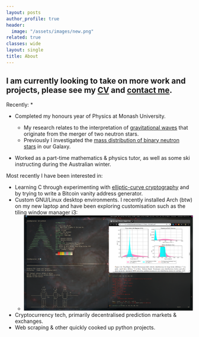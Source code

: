 ```yaml
---
layout: posts
author_profile: true
header:
  image: "/assets/images/new.png"
related: true
classes: wide
layout: single
title: About
---
```

## **I am currently looking to take on more work and projects**, please see my [CV](/assets/resume.pdf) and [contact me](mailto:nick@nickfarrow.com).


Recently:
* 
* Completed my honours year of Physics at Monash University.
  - My research relates to the interpretation of [gravitational waves](https://en.wikipedia.org/wiki/Gravitational_wave) that originate from the merger of two neutron stars.
  - Previously I investigated the [mass distribution of binary neutron stars](https://arxiv.org/abs/1902.03300) in our Galaxy.

* Worked as a part-time mathematics & physics tutor, as well as some ski instructing during the Australian winter.

Most recently I have been interested in:
* Learning C through experimenting with [elliptic-curve cryptography](https://en.wikipedia.org/wiki/Elliptic-curve_cryptography) and by trying to write a Bitcoin vanity address generator.
* Custom GNU/Linux desktop environments. I recently installed Arch (btw) on my new laptop and have been exploring customisation such as the tiling window manager i3:
  - ![desktop image](/assets/images/flextop.png)
* Cryptocurrency tech, primarily decentralised prediction markets & exchanges.
* Web scraping & other quickly cooked up python projects.
